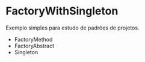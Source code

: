 # FactoryWithSingleton

Exemplo simples para estudo de padrões de projetos.
* FactoryMethod 
* FactoryAbstract 
* Singleton
